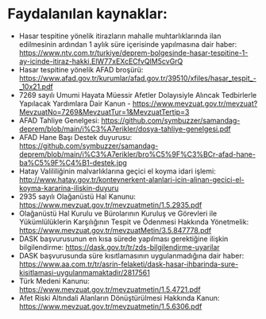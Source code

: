 # Faydalanılan kaynaklar:  
- Hasar tespitine yönelik itirazların mahalle muhtarlıklarında ilan edilmesinin ardından 1 aylık süre içerisinde yapılmasına dair haber: https://www.ntv.com.tr/turkiye/deprem-bolgesinde-hasar-tespitine-1-ay-icinde-itiraz-hakki,ElW77xEXcECfvQIM5cvGrQ
- Hasar tespitine yönelik AFAD broşürü: https://www.afad.gov.tr/kurumlar/afad.gov.tr/39510/xfiles/hasar_tespit_-_10x21.pdf  
- 7269 sayılı Umumi Hayata Müessir Afetler Dolayısiyle Alıncak Tedbirlerle Yapılacak Yardımlara Dair Kanun - https://www.mevzuat.gov.tr/mevzuat?MevzuatNo=7269&MevzuatTur=1&MevzuatTertip=3
- AFAD Tahliye Genelgesi: https://github.com/symbuzzer/samandag-deprem/blob/main/i%C3%A7erikler/dosya-tahliye-genelgesi.pdf
- AFAD Hane Başı Destek duyurusu: https://github.com/symbuzzer/samandag-deprem/blob/main/i%C3%A7erikler/bro%C5%9F%C3%BCr-afad-hane-ba%C5%9F%C4%B1-destek.jpg
- Hatay Valililiğinin malvarlıklarına geçici el koyma idari işlemi: http://www.hatay.gov.tr/konteynerkent-alanlari-icin-alinan-gecici-el-koyma-kararina-iliskin-duyuru
- 2935 sayılı Olağanüstü Hal Kanunu: https://www.mevzuat.gov.tr/mevzuatmetin/1.5.2935.pdf
- Olağanüstü Hal Kurulu ve Bürolarının Kuruluş ve Görevleri ile Yükümlülüklerin Karşılığının Tespit ve Ödenmesi Hakkında Yönetmelik: https://www.mevzuat.gov.tr/mevzuatMetin/3.5.847778.pdf
- DASK başvurusunun en kısa sürede yapılması gerektiğine ilişkin bilgilendirme: https://dask.gov.tr/tr/zds-bilgilendirme-uyarilar
- DASK başvurusunda süre kısıtlamasının uygulanmadığına dair haber: https://www.aa.com.tr/tr/asrin-felaketi/dask-hasar-ihbarinda-sure-kisitlamasi-uygulanmamaktadir/2817561
- Türk Medeni Kanunu: https://www.mevzuat.gov.tr/mevzuatmetin/1.5.4721.pdf  
- Afet Riski Altındali Alanların Dönüştürülmesi Hakkında Kanun: https://www.mevzuat.gov.tr/mevzuatmetin/1.5.6306.pdf
